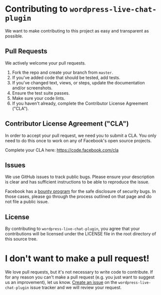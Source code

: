 # Contributing to `wordpress-live-chat-plugin`
We want to make contributing to this project as easy and transparent as
possible.

## Pull Requests
We actively welcome your pull requests.

1. Fork the repo and create your branch from `master`.
2. If you've added code that should be tested, add tests.
3. If you've changed text, views, or steps, update the documentation and/or screenshots.
4. Ensure the test suite passes.
5. Make sure your code lints.
6. If you haven't already, complete the Contributor License Agreement ("CLA").

## Contributor License Agreement ("CLA")
In order to accept your pull request, we need you to submit a CLA. You only need
to do this once to work on any of Facebook's open source projects.

Complete your CLA here: <https://code.facebook.com/cla>

## Issues
We use GitHub issues to track public bugs. Please ensure your description is
clear and has sufficient instructions to be able to reproduce the issue.

Facebook has a [bounty program](https://www.facebook.com/whitehat/) for the safe
disclosure of security bugs. In those cases, please go through the process
outlined on that page and do not file a public issue.

## License
By contributing to `wordpress-live-chat-plugin`, you agree that your contributions will be licensed
under the LICENSE file in the root directory of this source tree.

# I don't want to make a pull request!
We love pull requests, but it's not necessary to write code to contribute. If
for any reason you can't make a pull request (e.g. you just want to suggest us
an improvement), let us know.
[Create an issue](https://help.github.com/articles/creating-an-issue/)
on the `wordpress-live-chat-plugin` issue tracker and we will review your request.
